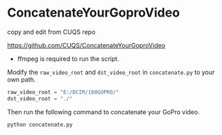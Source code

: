 # ConcatenateYourGoproVideo

copy and edit from CUQS repo

https://github.com/CUQS/ConcatenateYourGoproVideo

- ffmpeg is required to run the script.

Modify the `raw_video_root` and `dst_video_root` in `concatenate.py` to your own path.

```python
raw_video_root = "E:/DCIM/100GOPRO/"
dst_video_root = "./"
```

Then run the following command to concatenate your GoPro video.

```bash
python concatenate.py
```